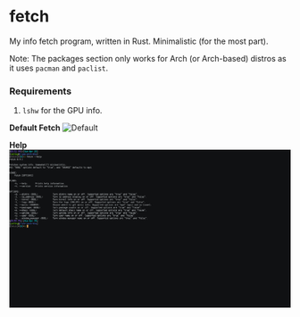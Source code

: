 # fetch
My info fetch program, written in Rust. Minimalistic (for the most part).

Note: The packages section only works for Arch (or Arch-based) distros as it uses `pacman` and `paclist`.

### Requirements
1. `lshw` for the GPU info.

**Default Fetch**
![Default](Screenshots/default.png?raw=true "Default")

**Help**
![Help](Screenshots/help.png?raw=true "Help")
